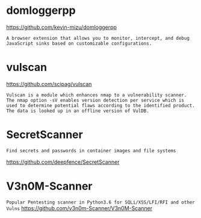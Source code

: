 # domloggerpp
https://github.com/kevin-mizu/domloggerpp

`A browser extension that allows you to monitor, intercept, and debug JavaScript sinks based on customizable configurations.`

# vulscan
https://github.com/scipag/vulscan

`Vulscan is a module which enhances nmap to a vulnerability scanner. The nmap option -sV enables version detection per service which is used to determine potential flaws according to the identified product. The data is looked up in an offline version of VulDB.`
# SecretScanner

`Find secrets and passwords in container images and file systems`

https://github.com/deepfence/SecretScanner

# V3n0M-Scanner
`Popular Pentesting scanner in Python3.6 for SQLi/XSS/LFI/RFI and other Vulns`
https://github.com/v3n0m-Scanner/V3n0M-Scanner
